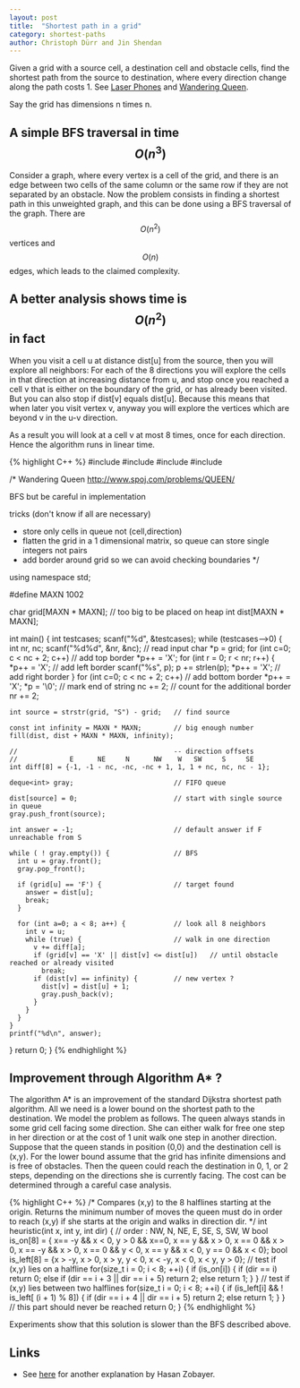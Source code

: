 ```yaml
---
layout: post
title:  "Shortest path in a grid"
category: shortest-paths
author: Christoph Dürr and Jin Shendan
---
```


Given a grid with a source cell, a destination cell and obstacle cells, find the shortest path from the source to destination, where every direction change along the path costs 1.  See [Laser Phones](http://www.spoj.com/problems/MLASERP/en/) and [Wandering Queen](http://www.spoj.com/problems/QUEEN/).

Say the grid has dimensions n times n.

## A simple BFS traversal in time $$O(n^3)$$

Consider a graph, where every vertex is a cell of the grid, and there is an edge between two cells of the same column or the same row if they are not separated by an obstacle.  Now the problem consists in finding a shortest path in this unweighted graph, and this can be done using a BFS traversal of the graph.  There are $$O(n^2)$$ vertices and $$O(n)$$ edges, which leads to the claimed complexity.


## A better analysis shows time is $$O(n^2)$$ in fact

When you visit a cell u at distance dist[u] from the source, then you will explore all neighbors: For each of the 8 directions you will explore the cells in that direction at increasing distance from u, and stop once you reached a cell v that is either on the boundary of the grid, or has already been visited.  But you can also stop if dist[v] equals dist[u].  Because this means that when later you visit vertex v, anyway you will explore the vertices which are beyond v in the u-v direction.

As a result you will look at a cell v at most 8 times, once for each direction. Hence the algorithm runs in linear time.

{% highlight C++ %}
#include <cstdio>
#include <utility>
#include <deque>
#include <cstring>

/* Wandering Queen
http://www.spoj.com/problems/QUEEN/

BFS
but be careful in implementation

tricks (don't know if all are necessary)
- store only cells in queue not (cell,direction)
- flatten the grid in a 1 dimensional matrix, so queue can store single integers not pairs
- add border around grid so we can avoid checking boundaries
*/

using namespace std;

#define MAXN 1002

char grid[MAXN * MAXN];                      // too big to be placed on heap
int dist[MAXN * MAXN];


int main() {
  int testcases;
  scanf("%d", &testcases);
  while (testcases-->0) {
    int nr, nc;
    scanf("%d%d", &nr, &nc);                 // read input
    char *p = grid;
    for (int c=0; c < nc + 2; c++)           // add top border
      *p++ = 'X';
    for (int r = 0; r < nr; r++) {
      *p++ = 'X';                            // add left border
      scanf("%s", p);
      p += strlen(p);
      *p++ = 'X';                            // add right border
    }
    for (int c=0; c < nc + 2; c++)           // add bottom border
      *p++ = 'X';
    *p = '\0';                               // mark end of string
    nc += 2;                                 // count for the additional border
    nr += 2;

    int source = strstr(grid, "S") - grid;   // find source

    const int infinity = MAXN * MAXN;        // big enough number
    fill(dist, dist + MAXN * MAXN, infinity);

    //                                       -- direction offsets
    //             E      NE     N      NW    W   SW     S     SE
    int diff[8] = {-1, -1 - nc, -nc, -nc + 1, 1, 1 + nc, nc, nc - 1};

    deque<int> gray;                         // FIFO queue

    dist[source] = 0;                        // start with single source in queue
    gray.push_front(source);

    int answer = -1;                         // default answer if F unreachable from S

    while ( ! gray.empty()) {                // BFS
      int u = gray.front();
      gray.pop_front();

      if (grid[u] == 'F') {                  // target found
        answer = dist[u];
        break;
      }

      for (int a=0; a < 8; a++) {            // look all 8 neighbors
        int v = u;
        while (true) {                       // walk in one direction
          v += diff[a];
          if (grid[v] == 'X' || dist[v] <= dist[u])   // until obstacle reached or already visited
            break;
          if (dist[v] == infinity) {         // new vertex ?
            dist[v] = dist[u] + 1;
            gray.push_back(v);
          }
        }
      }
    }
    printf("%d\n", answer);
  }
  return 0;
}
{% endhighlight %}


## Improvement through Algorithm A* ?

The algorithm A* is an improvement of the standard Dijkstra shortest path algorithm. All we need is a lower bound on the shortest path to the destination.  We model the problem as follows.  The queen always stands in some grid cell facing  some direction.  She can either walk for free one step in her direction or at the cost of 1 unit walk one step in another direction.
Suppose that the queen stands in position (0,0) and the destination cell is (x,y).  For the lower bound assume that the grid has infinite dimensions and is free of obstacles.  Then the queen could reach the destination in 0, 1, or 2 steps, depending on the directions she is currently facing.  The cost can be determined through a careful case analysis.

{% highlight C++ %}
/* Compares (x,y) to the 8 halflines starting at the origin.
   Returns the minimum number of moves the queen must do in order to reach (x,y)
   if she starts at the origin and walks in direction dir.
*/
int heuristic(int x, int y, int dir) {
  // order : NW, N, NE, E, SE, S, SW, W
  bool is_on[8] = { x== -y && x < 0,   y > 0 && x==0,  x == y && x > 0,
                    x == 0 && x > 0, x == -y && x > 0, x == 0 && y < 0,
              x == y && x < 0, y == 0 && x < 0};
  bool is_left[8] = {x > -y, x > 0, x > y, y < 0, x < -y, x < 0, x < y, y > 0};
  // test if (x,y) lies on a halfline
  for(size_t i = 0; i < 8; ++i)
  {
    if (is_on[i]) {
      if (dir == i)
        return 0;
      else if (dir == i + 3 || dir == i + 5)
        return 2;
      else
        return 1;
    }
  }
  // test if (x,y) lies between two halflines
  for(size_t i = 0; i < 8; ++i)
  {
    if (is_left[i] && ! is_left[ (i + 1) % 8]) {
      if (dir == i + 4 || dir == i + 5)
        return 2;
      else
        return 1;
    }
  }
  // this part should never be reached
  return 0;
}
{% endhighlight %}

Experiments show that this solution is slower than the BFS described above.


## Links

- See [here](http://zobayer.blogspot.fr/2013/12/spoj-queen.html) for another explanation by Hasan Zobayer.

